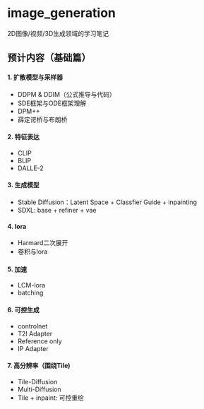 # image_generation
2D图像/视频/3D生成领域的学习笔记

## 预计内容（基础篇）

#### 1. 扩散模型与采样器
* DDPM & DDIM（公式推导与代码）
* SDE框架与ODE框架理解
* DPM++
* 薛定谔桥与布朗桥

#### 2. 特征表达
* CLIP
* BLIP
* DALLE-2

#### 3. 生成模型
* Stable Diffusion：Latent Space + Classfier Guide + inpainting
* SDXL: base + refiner + vae

#### 4. lora
* Harmard二次展开
* 卷积与lora

#### 5. 加速
* LCM-lora
* batching

#### 6. 可控生成
* controlnet
* T2I Adapter
* Reference only
* IP Adapter

#### 7. 高分辨率（围绕Tile)
* Tile-Diffusion
* Multi-Diffusion
* Tile + inpaint: 可控重绘

